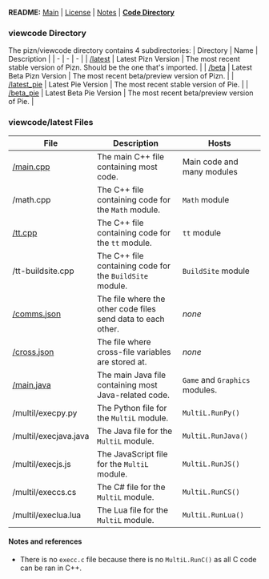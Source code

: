 **README:** [Main](https://github.com/piznium/pizn/blob/main/README.md) | [License](https://github.com/piznium/pizn/blob/main/LICENSE.md) | [Notes](https://github.com/piznium/pizn/blob/main/NOTES.md) | [**Code Directory**](https://github.com/piznium/pizn/blob/main/viewcode/CODEDIR.md)

### viewcode Directory
The pizn/viewcode directory contains 4 subdirectories:
| Directory | Name | Description |
| - | - | - |
| [/latest](https://github.com/piznium/pizn/tree/main/viewcode/latest) | Latest Pizn Version | The most recent stable version of Pizn. Should be the one that's imported. |
| [/beta](https://github.com/piznium/pizn/tree/main/viewcode/beta) | Latest Beta Pizn Version | The most recent beta/preview version of Pizn. |
| [/latest_pie](https://github.com/piznium/pizn/tree/main/viewcode/latest_pie) | Latest Pie Version | The most recent stable version of Pie. |
| [/beta_pie](https://github.com/piznium/pizn/tree/main/viewcode/beta_pie) | Latest Beta Pie Version | The most recent beta/preview version of Pie. |

### viewcode/latest Files
| File | Description | Hosts |
| - | - | - |
| [/main.cpp](https://github.com/piznium/pizn/blob/main/viewcode/latest/main.cpp) | The main C++ file containing most code. | Main code and many modules |
| /math.cpp | The C++ file containing code for the `Math` module. | `Math` module |
| [/tt.cpp](https://github.com/piznium/pizn/blob/main/viewcode/latest/tt.cpp) | The C++ file containing code for the `tt` module. | `tt` module |
| /tt-buildsite.cpp | The C++ file containing code for the `BuildSite` module. | `BuildSite` module |
| [/comms.json](https://github.com/piznium/pizn/blob/main/viewcode/latest/comms.json) | The file where the other code files send data to each other. | *none* |
| [/cross.json](https://github.com/piznium/pizn/blob/main/viewcode/latest/cross.json) | The file where cross-file variables are stored at. | *none* |
| [/main.java](https://github.com/piznium/pizn/blob/main/viewcode/latest/main.java) | The main Java file containing most Java-related code. | `Game` and `Graphics` modules. |
| /multil/execpy.py | The Python file for the `MultiL` module. | `MultiL.RunPy()` |
| /multil/execjava.java | The Java file for the `MultiL` module. | `MultiL.RunJava()` |
| /multil/execjs.js | The JavaScript file for the `MultiL` module. | `MultiL.RunJS()` |
| /multil/execcs.cs | The C# file for the `MultiL` module. | `MultiL.RunCS()` |
| /multil/execlua.lua | The Lua file for the `MultiL` module. | `MultiL.RunLua()` |

#### Notes and references
* There is no `execc.c` file because there is no `MultiL.RunC()` as all C code can be ran in C++.
